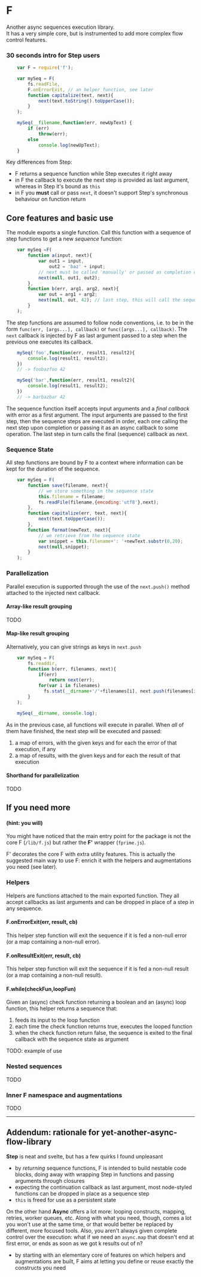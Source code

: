 F
=

Another async sequences execution library.  
It has a very simple core, but is instrumented to add more complex flow control features.


### 30 seconds intro for Step users

```javascript
    var F = require('f');

    var mySeq = F(
		fs.readFile,
		F.onErrorExit, // an helper function, see later
		function capitalize(text, next){
			next(text.toString().toUpperCase());
		}
	);

    mySeq(__filename,function(err, newUpText) {
	    if (err) 
	    	throw(err);
	    else
	    	console.log(newUpText);
	}
```

Key differences from Step:
* F returns a sequence function while Step executes it right away
* in F the callback to execute the next step is provided as last argument, whereas in Step it's bound as `this`
* in F you **must** call or pass `next`, it doesn't support Step's synchronous behaviour on function return


Core features and basic use
---------------------------
The module exports a single function. Call this function with a sequence of step functions to get a new _sequence_ function:

```javascript
    var mySeq =F(
    	function a(input, next){ 
    		var out1 = input,
    			out2 = 'baz' + input;
    		// next must be called 'manually' or passed as completion cb of an async procedure
    		next(null, out1, out2); 
    	},
    	function b(err, arg1, arg2, next){
    		var out = arg1 + arg2; 
    		next(null, out, 42); // last step, this will call the sequence final callback
    	}
    );
```

The step functions are assumed to follow node conventions, i.e. to be in the form `func(err, [args...], callback)` or `func([args...], callback)`. The `next` callback is injected by F as last argument passed to a step when the previous one executes its callback.

```javascript
	mySeq('foo',function(err, result1, result2){
        console.log(result1, result2);
    })
    // -> foobazfoo 42

    mySeq('bar',function(err, result1, result2){
        console.log(result1, result2);
    })
    // -> barbazbar 42
```

The sequence function itself accepts input arguments and a _final callback_ with error as a first argument. The input arguments are passed to the first step, then the sequence steps are executed in order, each one calling the next step upon completion or passing it as an async callback to some operation. The last step in turn calls the final (sequence) callback as next.


### Sequence State
All step functions are bound by F to a context where information can be kept for the duration of the sequence.

```javascript	
	var mySeq = F(
		function save(filename, next){
			// we store something in the sequence state
			this.filename = filename; 
			fs.readFile(filename,{encoding:'utf8'},next);
		},
		function capitalize(err, text, next){
			next(text.toUpperCase());
		},
		function format(newText, next){
			// we retrieve from the sequence state
			var snippet = this.filename+': '+newText.substr(0,20);
			next(null,snippet);
		}
	);
```

### Parallelization
Parallel execution is supported through the use of the `next.push()` method attached to the injected next callback.

#### Array-like result grouping
TODO

#### Map-like result grouping
Alternatively, you can give strings as keys in `next.push`

```javascript	
	var mySeq = F(
    	fs.readdir,
    	function b(err, filenames, next){
    		if(err)
    			return next(err);
            for(var i in filenames)
    		  fs.stat(__dirname+'/'+filenames[i], next.push(filenames[i]));
    	}
    );

	mySeq(__dirname, console.log);
```

As in the previous case, all functions will execute in parallel. When _all_ of them have finished, the next step will be executed and passed:

1. a map of errors, with the given keys and for each the error of that execution, if any
2. a map of results, with the given keys and for each the result of that execution

#### Shorthand for parallelization
TODO

If you need more 
----------------
#### (hint: you will)

You might have noticed that the main entry point for the package is not the core F (`/lib/f.js`) but rather the **F'** wrapper (`fprime.js`).

F' decorates the core F with extra utility features. This is actually the suggested main way to use F: enrich it with the helpers and augmentations you need (see later).

### Helpers
Helpers are functions attached to the main exported function. They all accept callbacks as last arguments and can be dropped in place of a step in any sequence.

#### F.onErrorExit(err, result, cb)
This helper step function will exit the sequence if it is fed a non-null error (or a map containing a non-null error).

#### F.onResultExit(err, result, cb)
This helper step function will exit the sequence if it is fed a non-null result (or a map containing a non-null result).

#### F.while(checkFun,loopFun)
Given an (async) check function returning a boolean and an (async) loop function, this helper returns a sequence that:

1. feeds its input to the loop function
2. each time the check function returns true, executes the looped function
3. when the check function return false, the sequence is exited to the final callback with the sequence state as argument

TODO: example of use

### Nested sequences

TODO

### Inner F namespace and augmentations

TODO

-------------------
Addendum: rationale for yet-another-async-flow-library
------------------------------------------------------

**Step** is neat and svelte, but has a few quirks I found unpleasant
* by _returning_ sequence functions, F is intended to build nestable code blocks, doing away with wrapping Step in functions and passing arguments through closures
* expecting the continuation callback as last argument, most node-styled functions can be dropped in place as a sequence step
* `this` is freed for use as a persistent state

On the other hand **Async** offers a lot more: looping constructs, mapping, retries, worker queues, etc.
Along with what you need, though, comes a lot you won't use at the same time, or that would better be replaced by different, more focused tools. 
Also, you aren't always given complete control over the execution: what if we need an `async.map` that doesn't end at first error, or ends as soon as we got k results out of n? 
* by starting with an elementary core of features on which helpers and augmentations are built, F aims at letting you define or reuse exactly the constructs you need 